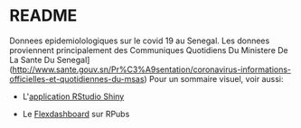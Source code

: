# README

Donnees epidemiolologiques sur le covid 19 au Senegal. Les donnees proviennent principalement des Communiques Quotidiens Du Ministere De La Sante Du Senegal](http://www.sante.gouv.sn/Pr%C3%A9sentation/coronavirus-informations-officielles-et-quotidiennes-du-msas)
Pour un sommaire visuel, voir aussi: 

- L'[application RStudio Shiny](https://epinotes.shinyapps.io/senegal_covid19_shiny) 

- Le [Flexdashboard](https://rpubs.com/epinotes/senegal_covid19) sur RPubs
